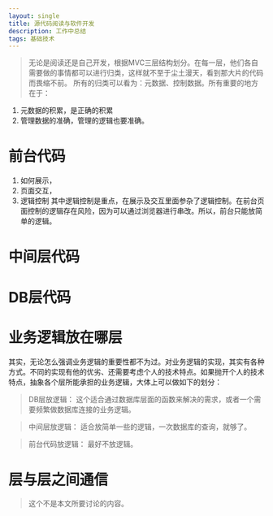 ```yaml
---
layout: single
title: 源代码阅读与软件开发
description: 工作中总结
tags: 基础技术
---
```


>无论是阅读还是自己开发，根据MVC三层结构划分。在每一层，他们各自需要做的事情都可以进行归类，这样就不至于尘土漫天，看到那大片的代码而畏缩不前。
所有的归类可以看为：元数据、控制数据。所有重要的地方在于：
1. 元数据的积累，是正确的积累
2. 管理数据的准确，管理的逻辑也要准确。

# 前台代码
1. 如何展示，
2. 页面交互，
3. 逻辑控制
其中逻辑控制是重点，在展示及交互里面参杂了逻辑控制。在前台页面控制的逻辑存在风险，因为可以通过浏览器进行串改。所以，前台只能放简单的逻辑。

# 中间层代码

# DB层代码

# 业务逻辑放在哪层
其实，无论怎么强调业务逻辑的重要性都不为过。对业务逻辑的实现，其实有各种方式。不同的实现有他的优劣、还需要考虑个人的技术特点。如果抛开个人的技术特点，抽象各个层所能承担的业务逻辑，大体上可以做如下的划分：

>DB层放逻辑：
这个适合通过数据库层面的函数来解决的需求，或者一个需要频繁做数据库连接的业务逻辑。

>中间层放逻辑：
适合放简单一些的逻辑，一次数据库的查询，就够了。

>前台代码放逻辑：
最好不放逻辑。

# 层与层之间通信
>这个不是本文所要讨论的内容。
